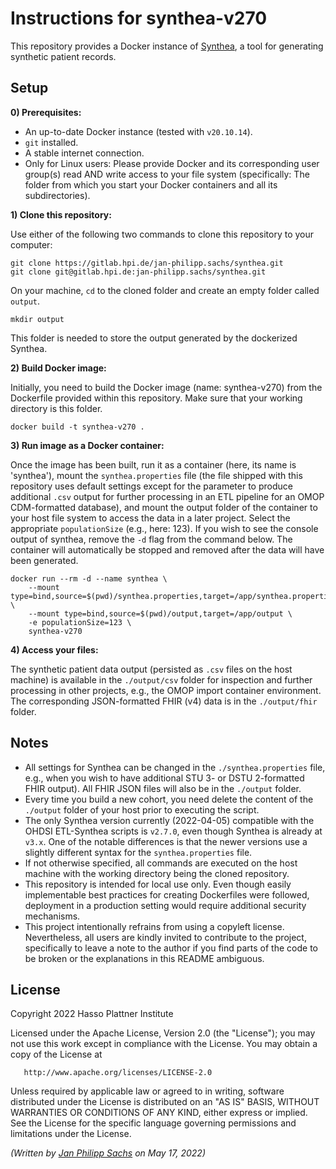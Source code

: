 # Instructions for synthea-v270

This repository provides a Docker instance of [Synthea](https://synthetichealth.github.io/synthea/), a tool for generating synthetic patient records.

## Setup

**0) Prerequisites:**
- An up-to-date Docker instance (tested with `v20.10.14`).
- `git` installed.
- A stable internet connection.
- Only for Linux users: Please provide Docker and its corresponding user group(s) read AND write access to your file system (specifically: The folder from which you start your Docker containers and all its subdirectories).

**1) Clone this repository:**

Use either of the following two commands to clone this repository to your computer:

```
git clone https://gitlab.hpi.de/jan-philipp.sachs/synthea.git
git clone git@gitlab.hpi.de:jan-philipp.sachs/synthea.git
```

On your machine, `cd` to the cloned folder and create an empty folder called `output`.
```
mkdir output
```

This folder is needed to store the output generated by the dockerized Synthea.

**2) Build Docker image:**

Initially, you need to build the Docker image (name: synthea-v270) from the Dockerfile provided within this repository.
Make sure that your working directory is this folder.

```
docker build -t synthea-v270 .
```

**3) Run image as a Docker container:**

Once the image has been built, run it as a container (here, its name is 'synthea'), mount the `synthea.properties` file (the file shipped with this repository uses default settings except for the parameter to produce additional `.csv` output for further processing in an ETL pipeline for an OMOP CDM-formatted database), and mount the output folder of the container to your host file system to access the data in a later project.
Select the appropriate `populationSize` (e.g., here: 123).
If you wish to see the console output of synthea, remove the `-d` flag from the command below.
The container will automatically be stopped and removed after the data will have been generated.

```
docker run --rm -d --name synthea \
    --mount type=bind,source=$(pwd)/synthea.properties,target=/app/synthea.properties \
    --mount type=bind,source=$(pwd)/output,target=/app/output \
    -e populationSize=123 \
    synthea-v270
```

**4) Access your files:**

The synthetic patient data output (persisted as `.csv` files on the host machine) is available in the `./output/csv` folder for inspection and further processing in other projects, e.g., the OMOP import container environment.
The corresponding JSON-formatted FHIR (v4) data is in the `./output/fhir` folder.

## Notes

- All settings for Synthea can be changed in the `./synthea.properties` file, e.g., when you wish to have additional STU 3- or DSTU 2-formatted FHIR output). All FHIR JSON files will also be in the `./output` folder.
- Every time you build a new cohort, you need delete the content of the `./output` folder of your host prior to executing the script.
- The only Synthea version currently (2022-04-05) compatible with the OHDSI ETL-Synthea scripts is `v2.7.0`, even though Synthea is already at `v3.x`. One of the notable differences is that the newer versions use a slightly different syntax for the `synthea.properties` file.
- If not otherwise specified, all commands are executed on the host machine with the working directory being the cloned repository.
- This repository is intended for local use only. Even though easily implementable best practices for creating Dockerfiles were followed, deployment in a production setting would require additional security mechanisms.
- This project intentionally refrains from using a copyleft license. Nevertheless, all users are kindly invited to contribute to the project, specifically to leave a note to the author if you find parts of the code to be broken or the explanations in this README ambiguous.


## License
Copyright 2022 Hasso Plattner Institute

   Licensed under the Apache License, Version 2.0 (the "License");
   you may not use this work except in compliance with the License.
   You may obtain a copy of the License at

       http://www.apache.org/licenses/LICENSE-2.0

   Unless required by applicable law or agreed to in writing, software
   distributed under the License is distributed on an "AS IS" BASIS,
   WITHOUT WARRANTIES OR CONDITIONS OF ANY KIND, either express or implied.
   See the License for the specific language governing permissions and
   limitations under the License.


*(Written by [Jan Philipp Sachs](www.jpsachs.de) on May 17, 2022)*
